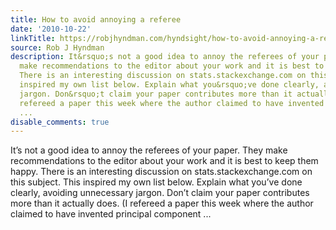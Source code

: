 ```yaml
---
title: How to avoid annoying a referee
date: '2010-10-22'
linkTitle: https://robjhyndman.com/hyndsight/how-to-avoid-annoying-a-referee/
source: Rob J Hyndman
description: It&rsquo;s not a good idea to annoy the referees of your paper. They
  make recommendations to the editor about your work and it is best to keep them happy.
  There is an interesting discussion on stats.stackexchange.com on this subject. This
  inspired my own list below. Explain what you&rsquo;ve done clearly, avoiding unnecessary
  jargon. Don&rsquo;t claim your paper contributes more than it actually does. (I
  refereed a paper this week where the author claimed to have invented principal component
  ...
disable_comments: true
---
```

It&rsquo;s not a good idea to annoy the referees of your paper. They make recommendations to the editor about your work and it is best to keep them happy. There is an interesting discussion on stats.stackexchange.com on this subject. This inspired my own list below. Explain what you&rsquo;ve done clearly, avoiding unnecessary jargon. Don&rsquo;t claim your paper contributes more than it actually does. (I refereed a paper this week where the author claimed to have invented principal component ...
